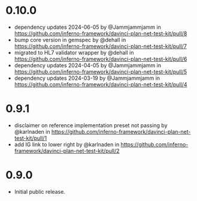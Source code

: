 # 0.10.0
* dependency updates 2024-06-05 by @Jammjammjamm in 
  https://github.com/inferno-framework/davinci-plan-net-test-kit/pull/8
* bump core version in gemspec by @dehall in
  https://github.com/inferno-framework/davinci-plan-net-test-kit/pull/7
* migrated to HL7 validator wrapper by @dehall in
  https://github.com/inferno-framework/davinci-plan-net-test-kit/pull/6
* dependency updates 2024-04-05 by @Jammjammjamm in
  https://github.com/inferno-framework/davinci-plan-net-test-kit/pull/5
* dependency updates 2024-03-19 by @Jammjammjamm in 
  https://github.com/inferno-framework/davinci-plan-net-test-kit/pull/4

# 0.9.1
* disclaimer on reference implementation preset not passing by @karlnaden in
  https://github.com/inferno-framework/davinci-plan-net-test-kit/pull/1
* add IG link to lower right by @karlnaden in
  https://github.com/inferno-framework/davinci-plan-net-test-kit/pull/2

# 0.9.0

* Initial public release.

